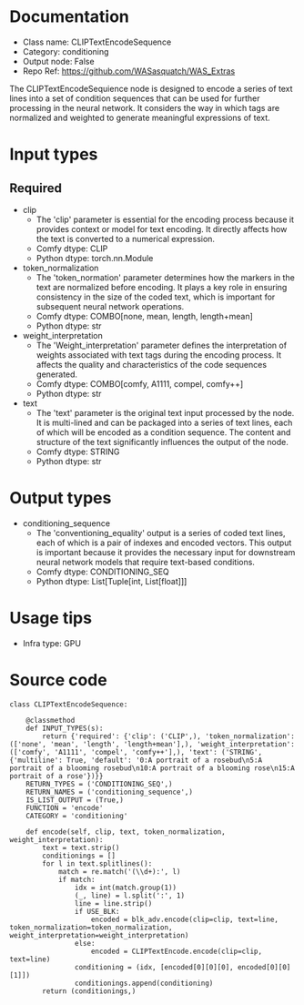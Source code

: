 # Documentation
- Class name: CLIPTextEncodeSequence
- Category: conditioning
- Output node: False
- Repo Ref: https://github.com/WASasquatch/WAS_Extras

The CLIPTextEncodeSequience node is designed to encode a series of text lines into a set of condition sequences that can be used for further processing in the neural network. It considers the way in which tags are normalized and weighted to generate meaningful expressions of text.

# Input types
## Required
- clip
    - The 'clip' parameter is essential for the encoding process because it provides context or model for text encoding. It directly affects how the text is converted to a numerical expression.
    - Comfy dtype: CLIP
    - Python dtype: torch.nn.Module
- token_normalization
    - The 'token_normation' parameter determines how the markers in the text are normalized before encoding. It plays a key role in ensuring consistency in the size of the coded text, which is important for subsequent neural network operations.
    - Comfy dtype: COMBO[none, mean, length, length+mean]
    - Python dtype: str
- weight_interpretation
    - The 'Weight_interpretation' parameter defines the interpretation of weights associated with text tags during the encoding process. It affects the quality and characteristics of the code sequences generated.
    - Comfy dtype: COMBO[comfy, A1111, compel, comfy++]
    - Python dtype: str
- text
    - The 'text' parameter is the original text input processed by the node. It is multi-lined and can be packaged into a series of text lines, each of which will be encoded as a condition sequence. The content and structure of the text significantly influences the output of the node.
    - Comfy dtype: STRING
    - Python dtype: str

# Output types
- conditioning_sequence
    - The 'conventioning_equality' output is a series of coded text lines, each of which is a pair of indexes and encoded vectors. This output is important because it provides the necessary input for downstream neural network models that require text-based conditions.
    - Comfy dtype: CONDITIONING_SEQ
    - Python dtype: List[Tuple[int, List[float]]]

# Usage tips
- Infra type: GPU

# Source code
```
class CLIPTextEncodeSequence:

    @classmethod
    def INPUT_TYPES(s):
        return {'required': {'clip': ('CLIP',), 'token_normalization': (['none', 'mean', 'length', 'length+mean'],), 'weight_interpretation': (['comfy', 'A1111', 'compel', 'comfy++'],), 'text': ('STRING', {'multiline': True, 'default': '0:A portrait of a rosebud\n5:A portrait of a blooming rosebud\n10:A portrait of a blooming rose\n15:A portrait of a rose'})}}
    RETURN_TYPES = ('CONDITIONING_SEQ',)
    RETURN_NAMES = ('conditioning_sequence',)
    IS_LIST_OUTPUT = (True,)
    FUNCTION = 'encode'
    CATEGORY = 'conditioning'

    def encode(self, clip, text, token_normalization, weight_interpretation):
        text = text.strip()
        conditionings = []
        for l in text.splitlines():
            match = re.match('(\\d+):', l)
            if match:
                idx = int(match.group(1))
                (_, line) = l.split(':', 1)
                line = line.strip()
                if USE_BLK:
                    encoded = blk_adv.encode(clip=clip, text=line, token_normalization=token_normalization, weight_interpretation=weight_interpretation)
                else:
                    encoded = CLIPTextEncode.encode(clip=clip, text=line)
                conditioning = (idx, [encoded[0][0][0], encoded[0][0][1]])
                conditionings.append(conditioning)
        return (conditionings,)
```